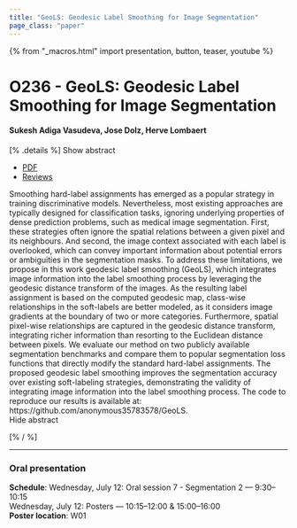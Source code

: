 ```yaml
---
title: "GeoLS: Geodesic Label Smoothing for Image Segmentation"
page_class: "paper"
---
```


{% from "_macros.html" import presentation, button, teaser, youtube %}

# O236 - GeoLS: Geodesic Label Smoothing for Image Segmentation

#### Sukesh Adiga Vasudeva, Jose Dolz, Herve Lombaert


[% .details %]
<a class="toggle_visibility" data-selector=".abstract" data-level="3">Show abstract</a>
- <a href="https://openreview.net/pdf?id=mTIP1bkmR0q">PDF</a>
- <a href="https://openreview.net/forum?id=mTIP1bkmR0q">Reviews</a>

<p>
    <span class="abstract">
        Smoothing hard-label assignments has emerged as a popular strategy in training discriminative models. Nevertheless, most existing approaches are typically designed for classification tasks, ignoring underlying properties of dense prediction problems, such as medical image segmentation. First, these strategies often ignore the spatial relations between a given pixel and its neighbours. And second, the image context associated with each label is overlooked, which can convey important information about potential errors or ambiguities in the segmentation masks. To address these limitations, we propose in this work geodesic label smoothing (GeoLS), which integrates image information into the label smoothing process by leveraging the geodesic distance transform of the images. As the resulting label assignment is based on the computed geodesic map, class-wise relationships in the soft-labels are better modeled, as it considers image gradients at the boundary of two or more categories. Furthermore, spatial pixel-wise relationships are captured in the geodesic distance transform, integrating richer information than resorting to the Euclidean distance between pixels. We evaluate our method on two publicly available segmentation benchmarks and compare them to popular segmentation loss functions that directly modify the standard hard-label assignments. The proposed geodesic label smoothing improves the segmentation accuracy over existing soft-labeling strategies, demonstrating the validity of integrating image information into the label smoothing process. The code to reproduce our results is available at: https://github.com/anonymous35783578/GeoLS.
        <br>
        <span class="actions"><a class="toggle_visibility" data-level="2">Hide abstract</a></span>
    </span>
</p>
[% / %]

---


### Oral presentation

**Schedule**: Wednesday, July 12: Oral session 7 - Segmentation 2 — 9:30–10:15<br>Wednesday, July 12: Posters — 10:15–12:00 & 15:00–16:00<br>
**Poster location**: W01

